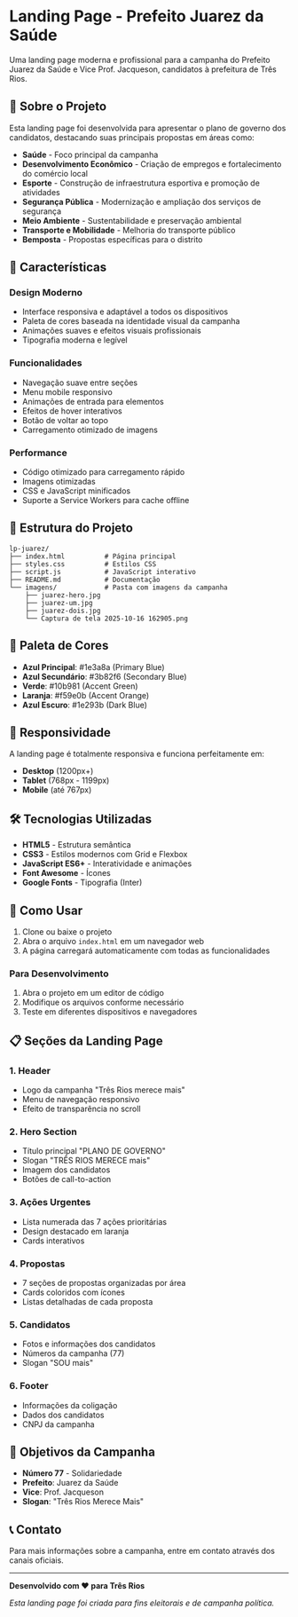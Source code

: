 # Landing Page - Prefeito Juarez da Saúde

Uma landing page moderna e profissional para a campanha do Prefeito Juarez da Saúde e Vice Prof. Jacqueson, candidatos à prefeitura de Três Rios.

## 🎯 Sobre o Projeto

Esta landing page foi desenvolvida para apresentar o plano de governo dos candidatos, destacando suas principais propostas em áreas como:

- **Saúde** - Foco principal da campanha
- **Desenvolvimento Econômico** - Criação de empregos e fortalecimento do comércio local
- **Esporte** - Construção de infraestrutura esportiva e promoção de atividades
- **Segurança Pública** - Modernização e ampliação dos serviços de segurança
- **Meio Ambiente** - Sustentabilidade e preservação ambiental
- **Transporte e Mobilidade** - Melhoria do transporte público
- **Bemposta** - Propostas específicas para o distrito

## 🚀 Características

### Design Moderno
- Interface responsiva e adaptável a todos os dispositivos
- Paleta de cores baseada na identidade visual da campanha
- Animações suaves e efeitos visuais profissionais
- Tipografia moderna e legível

### Funcionalidades
- Navegação suave entre seções
- Menu mobile responsivo
- Animações de entrada para elementos
- Efeitos de hover interativos
- Botão de voltar ao topo
- Carregamento otimizado de imagens

### Performance
- Código otimizado para carregamento rápido
- Imagens otimizadas
- CSS e JavaScript minificados
- Suporte a Service Workers para cache offline

## 📁 Estrutura do Projeto

```
lp-juarez/
├── index.html          # Página principal
├── styles.css          # Estilos CSS
├── script.js           # JavaScript interativo
├── README.md           # Documentação
└── imagens/            # Pasta com imagens da campanha
    ├── juarez-hero.jpg
    ├── juarez-um.jpg
    ├── juarez-dois.jpg
    └── Captura de tela 2025-10-16 162905.png
```

## 🎨 Paleta de Cores

- **Azul Principal**: #1e3a8a (Primary Blue)
- **Azul Secundário**: #3b82f6 (Secondary Blue)
- **Verde**: #10b981 (Accent Green)
- **Laranja**: #f59e0b (Accent Orange)
- **Azul Escuro**: #1e293b (Dark Blue)

## 📱 Responsividade

A landing page é totalmente responsiva e funciona perfeitamente em:

- **Desktop** (1200px+)
- **Tablet** (768px - 1199px)
- **Mobile** (até 767px)

## 🛠️ Tecnologias Utilizadas

- **HTML5** - Estrutura semântica
- **CSS3** - Estilos modernos com Grid e Flexbox
- **JavaScript ES6+** - Interatividade e animações
- **Font Awesome** - Ícones
- **Google Fonts** - Tipografia (Inter)

## 🚀 Como Usar

1. Clone ou baixe o projeto
2. Abra o arquivo `index.html` em um navegador web
3. A página carregará automaticamente com todas as funcionalidades

### Para Desenvolvimento

1. Abra o projeto em um editor de código
2. Modifique os arquivos conforme necessário
3. Teste em diferentes dispositivos e navegadores

## 📋 Seções da Landing Page

### 1. Header
- Logo da campanha "Três Rios merece mais"
- Menu de navegação responsivo
- Efeito de transparência no scroll

### 2. Hero Section
- Título principal "PLANO DE GOVERNO"
- Slogan "TRÊS RIOS MERECE mais"
- Imagem dos candidatos
- Botões de call-to-action

### 3. Ações Urgentes
- Lista numerada das 7 ações prioritárias
- Design destacado em laranja
- Cards interativos

### 4. Propostas
- 7 seções de propostas organizadas por área
- Cards coloridos com ícones
- Listas detalhadas de cada proposta

### 5. Candidatos
- Fotos e informações dos candidatos
- Números da campanha (77)
- Slogan "SOU mais"

### 6. Footer
- Informações da coligação
- Dados dos candidatos
- CNPJ da campanha

## 🎯 Objetivos da Campanha

- **Número 77** - Solidariedade
- **Prefeito**: Juarez da Saúde
- **Vice**: Prof. Jacqueson
- **Slogan**: "Três Rios Merece Mais"

## 📞 Contato

Para mais informações sobre a campanha, entre em contato através dos canais oficiais.

---

**Desenvolvido com ❤️ para Três Rios**

*Esta landing page foi criada para fins eleitorais e de campanha política.*

